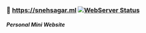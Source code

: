 ### 👋 https://snehsagar.ml [![WebServer Status](https://img.shields.io/website?down_color=lightgrey&down_message=down&up_color=green&up_message=up&url=https%3A%2F%2Fsnehsagar.ml)]()
##### Personal Mini Website
